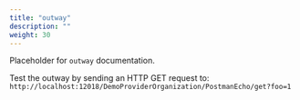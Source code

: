 ```yaml
---
title: "outway"
description: ""
weight: 30
---
```


Placeholder for `outway` documentation.

Test the outway by sending an HTTP GET request to: `http://localhost:12018/DemoProviderOrganization/PostmanEcho/get?foo=1`